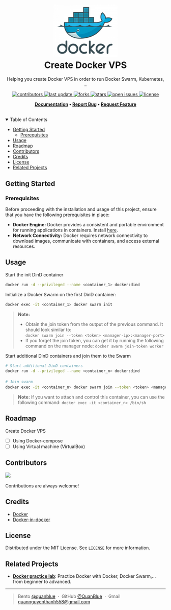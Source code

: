 <h1 align="center">
  <img src="./assets/docker-logo.png" alt="icon" width="200"></img>
  <br>
  <b>Create Docker VPS</b>
</h1>

<p align="center">Helping you create Docker VPS in order to run Docker Swarm, Kubernetes, ...</p>

<!-- Badges -->
<p align="center">
  <a href="https://github.com/QuanBlue/Docker-VPS/graphs/contributors">
    <img src="https://img.shields.io/github/contributors/QuanBlue/Docker-VPS" alt="contributors" />
  </a>
  <a href="">
    <img src="https://img.shields.io/github/last-commit/QuanBlue/Docker-VPS" alt="last update" />
  </a>
  <a href="https://github.com/QuanBlue/Docker-VPS/network/members">
    <img src="https://img.shields.io/github/forks/QuanBlue/Docker-VPS" alt="forks" />
  </a>
  <a href="https://github.com/QuanBlue/Docker-VPS/stargazers">
    <img src="https://img.shields.io/github/stars/QuanBlue/Docker-VPS" alt="stars" />
  </a>
  <a href="https://github.com/QuanBlue/Docker-VPS/issues/">
    <img src="https://img.shields.io/github/issues/QuanBlue/Docker-VPS" alt="open issues" />
  </a>
  <a href="https://github.com/QuanBlue/Docker-VPS/blob/main/LICENSE">
    <img src="https://img.shields.io/github/license/QuanBlue/Docker-VPS.svg" alt="license" />
  </a>
</p>

<p align="center">
  <b>
    <a href="https://github.com/QuanBlue/Docker-VPS">Documentation</a> •
    <a href="https://github.com/QuanBlue/Docker-VPS/issues/">Report Bug</a> •
    <a href="https://github.com/QuanBlue/Docker-VPS/issues/">Request Feature</a>
  </b>
</p>
<br/>
<details open>
<summary>Table of Contents</summary>

-  [Getting Started](#getting-started)
   -  [Prerequisites](#prerequisites)
-  [Usage](#usage)
-  [Roadmap](#roadmap)
-  [Contributors](#contributors)
-  [Credits](#credits)
-  [License](#license)
-  [Related Projects](#related-projects)
</details>

## Getting Started

### Prerequisites

Before proceeding with the installation and usage of this project, ensure that you have the following prerequisites in place:

-  **Docker Engine:** Docker provides a consistent and portable environment for running applications in containers. Install [here](https://www.docker.com/get-started/).
-  **Network Connectivity:** Docker requires network connectivity to download images, communicate with containers, and access external resources.

## Usage

Start the init DinD container

```sh
docker run -d --privileged --name <container_1> docker:dind
```

Initialize a Docker Swarm on the first DinD container:

```sh
docker exec -it <container_1> docker swarm init
```

> **Note:**
>
> -  Obtain the join token from the output of the previous command. It should look similar to:  
>    `docker swarm join --token <token> <manager-ip>:<manager-port>`
> -  If you forget the join token, you can get it by running the following command on the manager node: `docker swarm join-token worker`

Start additional DinD containers and join them to the Swarm

```sh
# Start additional DinD containers
docker run -d --privileged --name <container_n> docker:dind

# Join swarm
docker exec -it <container_n> docker swarm join --token <token> <manager-ip>:<manager-port>
```

> **Note:** If you want to attach and control this container, you can use the following command:
> `docker exec -it <container_n> /bin/sh`

## Roadmap

Create Docker VPS

-  [ ] Using Docker-compose
-  [ ] Using Virtual machine (VirtualBox)

## Contributors

<a href="https://github.com/QuanBlue/Linux-Bootstrap/graphs/contributors">
  <img src="https://contrib.rocks/image?repo=QuanBlue/Linux-Bootstrap" />
</a>

Contributions are always welcome!

## Credits

-  [Docker](https://www.docker.com/)
-  [Docker-in-docker](https://hub.docker.com/_/docker)

## License

Distributed under the MIT License. See <a href="../LICENSE">`LICENSE`</a> for more information.

## Related Projects

-  <u>[**Docker practice lab**](https://github.com/QuanBlue/Docker-practice-lab)</u>: Practice Docker with Docker, Docker Swarm,... from beginner to advanced.

---

> Bento [@quanblue](https://bento.me/quanblue) &nbsp;&middot;&nbsp;
> GitHub [@QuanBlue](https://github.com/QuanBlue) &nbsp;&middot;&nbsp; Gmail quannguyenthanh558@gmail.com
